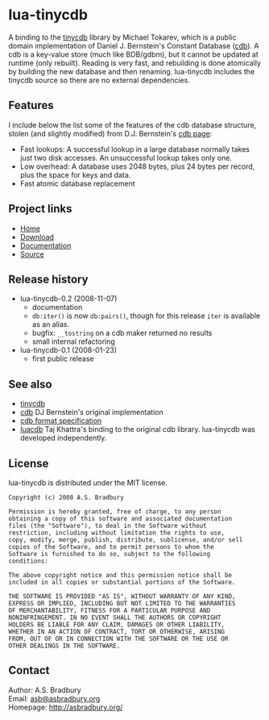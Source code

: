 # lua-tinycdb

A binding to the [tinycdb](http://www.corpit.ru/mjt/tinycdb.html)  library by 
Michael Tokarev, which is a public domain implementation of Daniel J. 
Bernstein's Constant Database ([cdb](http://cr.yp.to/cdb.html)).  A cdb is a 
key-value store (much like BDB/gdbm), but it cannot be updated at runtime 
(only rebuilt). Reading is very fast, and rebuilding is done atomically by 
building the new database and then renaming. lua-tinycdb includes the tinycdb 
source so there are no external dependencies.

## Features
I include below the list some of the features of the cdb database structure, 
stolen (and slightly modified) from D.J. Bernstein's [cdb 
page](http://cr.yp.to/cdb.html):

* Fast lookups: A successful lookup in a large database normally takes 
  just two disk accesses. An unsuccessful lookup takes only one.
* Low overhead: A database uses 2048 bytes, plus 24 bytes per record, plus the 
  space for keys and data.
* Fast atomic database replacement

## Project links
* [Home](http://asbradbury.org/projects/lua-tinycdb/)
* [Download](http://luaforge.net/projects/lua-tinycdb/)
* [Documentation](http://asbradbury.org/projects/lua-tinycdb/doc/)
* [Source](http://github.com/asb/lua-tinycdb/)

## Release history
* lua-tinycdb-0.2 (2008-11-07)
  * documentation
  * `db:iter()` is now `db:pairs()`, though for this release `iter` is 
    available as an alias.
  * bugfix: `__tostring` on a cdb maker returned no results
  * small internal refactoring
* lua-tinycdb-0.1 (2008-01-23)
  * first public release

## See also
* [tinycdb](http://www.corpit.ru/mjt/tinycdb.html)
* [cdb](http://cr.yp.to/cdb.html) DJ Bernstein's original implementation
* [cdb format specification](http://cr.yp.to/cdb/cdb.txt)
* [luacdb](http://www3.telus.net/taj_khattra/luacdb.html) Taj Khattra's 
  binding to the original cdb library. lua-tinycdb was developed 
  independently.

## License
lua-tinycdb is distributed under the MIT license.

    Copyright (c) 2008 A.S. Bradbury

    Permission is hereby granted, free of charge, to any person
    obtaining a copy of this software and associated documentation
    files (the "Software"), to deal in the Software without
    restriction, including without limitation the rights to use,
    copy, modify, merge, publish, distribute, sublicense, and/or sell
    copies of the Software, and to permit persons to whom the
    Software is furnished to do so, subject to the following
    conditions:

    The above copyright notice and this permission notice shall be
    included in all copies or substantial portions of the Software.

    THE SOFTWARE IS PROVIDED "AS IS", WITHOUT WARRANTY OF ANY KIND,
    EXPRESS OR IMPLIED, INCLUDING BUT NOT LIMITED TO THE WARRANTIES
    OF MERCHANTABILITY, FITNESS FOR A PARTICULAR PURPOSE AND
    NONINFRINGEMENT. IN NO EVENT SHALL THE AUTHORS OR COPYRIGHT
    HOLDERS BE LIABLE FOR ANY CLAIM, DAMAGES OR OTHER LIABILITY,
    WHETHER IN AN ACTION OF CONTRACT, TORT OR OTHERWISE, ARISING
    FROM, OUT OF OR IN CONNECTION WITH THE SOFTWARE OR THE USE OR
    OTHER DEALINGS IN THE SOFTWARE.


## Contact
Author: A.S. Bradbury  
Email: <asb@asbradbury.org>  
Homepage: <http://asbradbury.org/>
